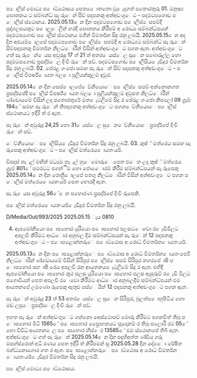 ප ොලිස් මොධ්‍ය ප ොට්ඨොසය පෙත ෙොතතො වූ ෙැදගත් පතොරතුරු 01. මනුෂ්‍ය ඝොතනය ට සම්බන්ධ්‍ සැ රුෙන් සිව් පදපනකු අත්අඩංගුෙට - පදමටපගොඩ ප ොලිස් ස්ථොනය. 2025.05.13 ෙන දින පදමටපගොඩ ප ොලිස් ෙසපම්දී පුද්ගලපයකුට ප ොලුෙලින් හරදී ඝොතනය කිරීපම් අ රොධ්‍ය සම්බන්ධ්‍පයන් පදමටපගොඩ ප ොලිස් ස්ථොනය මගින් විමර්තන සිදු රනු ලබයි. 2025.05.15 ෙන අද දින අළුයම් ොලපේ පදමටපගොඩ ප ොලිස් ෙසපම්දී අ රොධ්‍යට සම්බන්ධ්‍ සැ රුෙන් සිව්පදපනකු විමර්තන නිලධ්‍ොරීන් විසින් අත්අඩංගුෙට පගන ඇත. අත්අඩංගුෙට ගත් සැ රුෙන් ෙයස අවුරුදු 17 ත් 21 ත් අතර ෙයස්ෙල සුෙන පබොරුල්ල හො පදමටපගොඩ ප්‍රපද්ර්ෙල දිංචි රුෙන් පව්. පදමටපගොඩ ප ොලිසිය ෙැඩිදුර විමර්තන සිදු රනු ලබයි. 02. පේරළ ගංජො සමඟ සැ රුෙන් සිව් පදපනකු අත්අඩංගුෙට - ප ොලිස් විපර්ෂ්‍ ොයත බල ො පුලියන්කුලම ඳවුර.

2025.05.14 ෙන දින සෙස් ොලපේ ෙව්නියොෙ ප ොලිස් ෙසපම් අන්නොනගත ප්‍රපද්ර්පේදී ප ොලිස් විපර්ෂ්‍ ොයත බල ො පුලියන්කුලම ඳවුපත නිලධ්‍ොරීන් ණ්ඩොයමේ විසින් ලද පතොරතුරේ මත ෙැටලීමේ සිදු ර පේරළ ගංජො කිපලෝ 09 ග්‍රෑම් 194 ේ සමඟ සැ රුෙන් තිපදපනකු අත්අඩංගුෙට පගන ෙව්නියොෙ ප ොලිස් ස්ථොනයට ඉදිරි ත් ර ඇත.

සැ රුෙන් අවුරුදු 24,25 හො 31 ෙයස්ෙල සුෙන ෙව්නියොෙ ප්‍රපද්ර්පේ දිංචි රුෙන් පව්.

ෙව්නියොෙ ප ොලිසිය ෙැඩිදුර විමර්තන සිදු රනු ලබයි. 03. කුෂ්‍් මත්රෙය සමඟ සැ රුපෙකු අත්අඩංගුෙට - ප ොලිස් මත්රෙය ොයතංර්ය.

විපදස් තැ ැල් මඟින් මධ්‍යම තැ ැල් හුෙමොරුෙ පෙත එෙන ලද කුෂ්‍් මත්රෙය ග්‍රෑම් 801 ේ පමරටට පගන්ීම හො ජොෙොරම් කිරීම සම්බන්ධ්‍පයන් සැ රුපෙකු 2025.05.14 ෙන දින රොත්‍රී ොලපේ පතගු නිලධ්‍ොරින් විසින් අත්අඩංගුෙට පගන ප ොලිස් මත්රෙය ොයතංර්ය පෙත භොරදී ඇත.

සැ රු ෙයස අවුරුදු 56 ේ ෙන පහොරණ ප්‍රපද්ර්පේ දිංචි රුපෙකි.

ප ොලිස් මත්රෙය ොයතංර්ය ෙැඩිදුර විමර්තන සිදු රනු ලබයි.

D/Media/Out/993/2025 2025.05.15 ැය 0810

04. ඇපමෝනියො ප ොපහොර යූරියො ප ොපහොර පලසට ෙංචො ර ෙැඩිමිලට අපලවි කිරිමට ආධ්‍ොර අනුබල දිම සම්බන්ධ්‍පයන් සැ රුෙන් 12 පදපනකු අත්අඩංගුෙට - ප ොපළොන්නරුෙ ප ොට්ඨොස අ රොධ්‍ විමර්තන ොයතංර්ය.

2025.05.13 ෙන දින ප ොපළොන්නරුෙ ප ොට්ඨොස අ රොධ්‍ විමර්තන ොයතංර්පේ නිලධ්‍ොරින් ණ්ඩොයමේ විසින් සිරිපුර ප ොලිස් ෙසපම් සිරිපුර නගරපේ ෘෂි ප ොපහොර සහ ෘෂි රෙය අපලවි රන ආයතනය ෙැටලීමේ සිදු ර ඇත. එහිදී ඇපමෝනියො ප ොපහොර කූඨ පලස යූරියො ප ොපහොර පලස ඇසුරුම් ර ෙැඩි මිලට පගොවියන් පෙත අපලවි ර ෙංචො කිරීමට ආධ්‍ොර අනුබලදීම සම්බන්ධ්‍පයන් එම ආයතනපේ ලමණො රුපෙකු ඇතුළු පස්ෙ යින් 12 පදපනකු අත්අඩංගුෙට පගන ඇත.

සැ රුෙන් අවුරුදු 23 ත් 53 අතර ෙයස්ෙල සුෙන සිරිපුර, බුලත්ප ොහුපිටිය හො මඩ ලපුෙ ප්‍රපද්ර්ෙල දිංචි රුෙන් පව්.

ඉහත සැ රුෙන් අත්අඩංගුෙට ගන්නො අෙස්ථොපව් මොරු කිරීමට පගනවිත් තිබූ ප ොපහොර මිටි 1565 ේ ප ොපහොර ප්‍රෙොහනයට සූදොනම් ර තිබූ පලොරි රථ 05 ේ හො විවිධ්‍ ආයතන ෙල ප ොපහොර හිස් ෙර 13585 ේ එම ස්ථොනපේ තිබී ඇත. අත්අඩංගුෙට ගත් සැ රුෙන් 2025.05.14 ෙන දින පදහිඅත්ත ණ්ඩිය ගරු මපහ්ස්රොත් අධි රණය පෙත ඉදිරි ත් කිරීපමන් සු 2025.05.28 දින දේෙො රේෂිත බන්ධ්‍නොගොර ගත ර ඇත. ප ොපළොන්නරුෙ ප ොට්ඨොස අ රොධ්‍ විමර්තන ොයතංර්ය ෙැඩිදුර විමර්තන සිදු රනු ලබයි.

ප ොලිස් මොධ්‍ය ප ොට්ඨොසය.